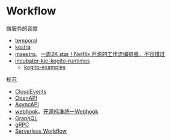 # Workflow

微服务的调度

* [temporal](https://github.com/temporalio/temporal)
* [kestra](https://github.com/kestra-io/kestra)
* [maestro](https://github.com/Netflix/maestro)。[一周2K star！Netflix 开源的工作流编排器，不容错过](https://mp.weixin.qq.com/s/ssa_F3FLveIvFPsHfEMGIg)
* [incubator-kie-kogito-runtimes](https://github.com/apache/incubator-kie-kogito-runtimes)
  * [kogito-examples](https://github.com/kiegroup/kogito-examples)


 规范

* [CloudEvents](https://cloudevents.io/)
* [OpenAPI](https://swagger.io/specification/)
* [AsyncAPI](https://www.asyncapi.com/)
* [webhook](https://www.standardwebhooks.com/)。[开源标准统一Webhook](https://mp.weixin.qq.com/s?__biz=MzIzMzcxMTUxOQ==&mid=2247488410&idx=3&sn=51339045e4c1613dad1089988c586672&chksm=e880216adff7a87c00a6bc598ce43c2102d63f74ef8e03fbb3f840e2847b195827f0cb4fdf15&mpshare=1&scene=1&srcid=0126BRaw81sj5RFrS2kQ89Sr&sharer_shareinfo=f67cf87f5c2501948c99e7545eacfb6b&sharer_shareinfo_first=f67cf87f5c2501948c99e7545eacfb6b&version=4.1.10.99312&platform=mac#rd)
* [GraphQL](https://graphql.org/)
* [gRPC](https://grpc.io/)
* [Serverless Workflow](https://serverlessworkflow.io/)

